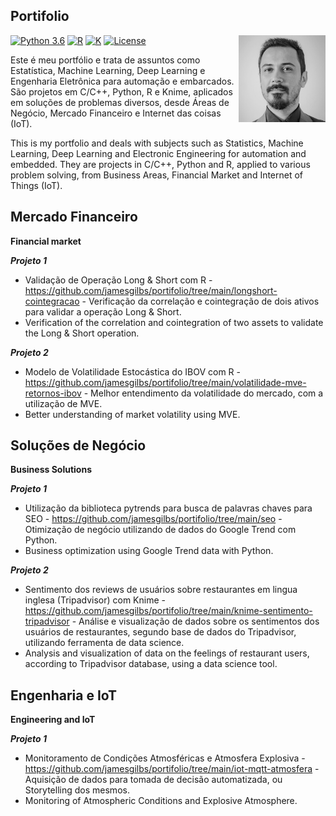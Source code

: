 ## Portifolio

<a href='https://github.com/jamesgilbs/portifolio'><img src='figures/james.jpeg' align="right" height="139" /></a>

[![Python 3.6](https://img.shields.io/badge/Python-3.8-blue.svg)](#)
[![R](https://img.shields.io/badge/RStudio-1.4-green)](#)
[![K](https://img.shields.io/badge/Knime-4.4.1-yellow)](#)
[![License](https://img.shields.io/badge/Code%20License-MIT-blue.svg)](LICENSE)

Este é meu portfólio e trata de assuntos como Estatística, Machine Learning, Deep Learning e Engenharia Eletrônica para automação e embarcados. São projetos em C/C++, Python, R e Knime, aplicados em soluções de problemas diversos, desde Áreas de Negócio, Mercado Financeiro e Internet das coisas (IoT).

This is my portfolio and deals with subjects such as Statistics, Machine Learning, Deep Learning and Electronic Engineering for automation and embedded. They are projects in C/C++, Python and R, applied to various problem solving, from Business Areas, Financial Market and Internet of Things (IoT).

## Mercado Financeiro
**Financial market**

***Projeto 1***
- Validação de Operação Long & Short com R - https://github.com/jamesgilbs/portifolio/tree/main/longshort-cointegracao - Verificação da correlação e cointegração de dois ativos para validar a operação Long & Short.
- Verification of the correlation and cointegration of two assets to validate the Long & Short operation.

***Projeto 2***
- Modelo de Volatilidade Estocástica do IBOV com R - https://github.com/jamesgilbs/portifolio/tree/main/volatilidade-mve-retornos-ibov - Melhor entendimento da volatilidade do mercado, com a utilização de MVE.
- Better understanding of market volatility using MVE.
 
## Soluções de Negócio
**Business Solutions**

***Projeto 1***
- Utilização da biblioteca pytrends para busca de palavras chaves para SEO - https://github.com/jamesgilbs/portifolio/tree/main/seo - Otimização de negócio utilizando de dados do Google Trend com Python.
- Business optimization using Google Trend data with Python.

***Projeto 2***
- Sentimento dos reviews de usuários sobre restaurantes em lingua inglesa (Tripadvisor) com Knime - https://github.com/jamesgilbs/portifolio/tree/main/knime-sentimento-tripadvisor - Análise e visualização de dados sobre os sentimentos dos usuários de restaurantes, segundo base de dados do Tripadvisor, utilizando ferramenta de data science.
- Analysis and visualization of data on the feelings of restaurant users, according to Tripadvisor database, using a data science tool.

## Engenharia e IoT
**Engineering and IoT**

***Projeto 1***
- Monitoramento de Condições Atmosféricas e Atmosfera Explosiva - https://github.com/jamesgilbs/portifolio/tree/main/iot-mqtt-atmosfera - Aquisição de dados para tomada de decisão automatizada, ou Storytelling dos mesmos.
- Monitoring of Atmospheric Conditions and Explosive Atmosphere.
